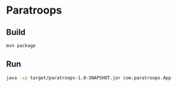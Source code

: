 # Paratroops

## Build

```bash
mvn package
```

## Run

```bash
java -cp target/paratroops-1.0-SNAPSHOT.jar com.paratroops.App
```
